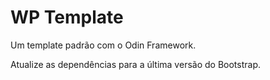 # WP Template

Um template padrão com o Odin Framework.

Atualize as dependências para a última versão do Bootstrap.

